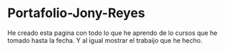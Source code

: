 # Portafolio-Jony-Reyes
He creado esta pagina con todo lo que he aprendo de lo cursos que he tomado hasta la fecha. Y al igual mostrar el trabaijo que he hecho.
